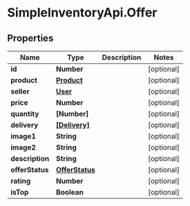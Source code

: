 # SimpleInventoryApi.Offer

## Properties
Name | Type | Description | Notes
------------ | ------------- | ------------- | -------------
**id** | **Number** |  | [optional] 
**product** | [**Product**](Product.md) |  | [optional] 
**seller** | [**User**](User.md) |  | [optional] 
**price** | **Number** |  | [optional] 
**quantity** | **[Number]** |  | [optional] 
**delivery** | [**[Delivery]**](Delivery.md) |  | [optional] 
**image1** | **String** |  | [optional] 
**image2** | **String** |  | [optional] 
**description** | **String** |  | [optional] 
**offerStatus** | [**OfferStatus**](OfferStatus.md) |  | [optional] 
**rating** | **Number** |  | [optional] 
**isTop** | **Boolean** |  | [optional] 
